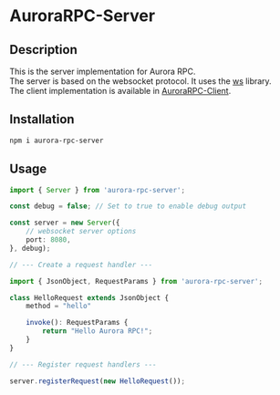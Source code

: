 # AuroraRPC-Server

## Description

This is the server implementation for Aurora RPC.  
The server is based on the websocket protocol. It uses the [ws](https://github.com/websockets/ws) library.  
The client implementation is available in [AuroraRPC-Client](https://github.com/AuroraTeam/AuroraRPC-Client).

## Installation

```bash
npm i aurora-rpc-server
```

## Usage

```ts
import { Server } from 'aurora-rpc-server';

const debug = false; // Set to true to enable debug output

const server = new Server({
    // websocket server options
    port: 8080,
}, debug);

// --- Create a request handler ---

import { JsonObject, RequestParams } from 'aurora-rpc-server';

class HelloRequest extends JsonObject {
    method = "hello"

    invoke(): RequestParams {
        return "Hello Aurora RPC!";
    }
}

// --- Register request handlers ---

server.registerRequest(new HelloRequest());
```
